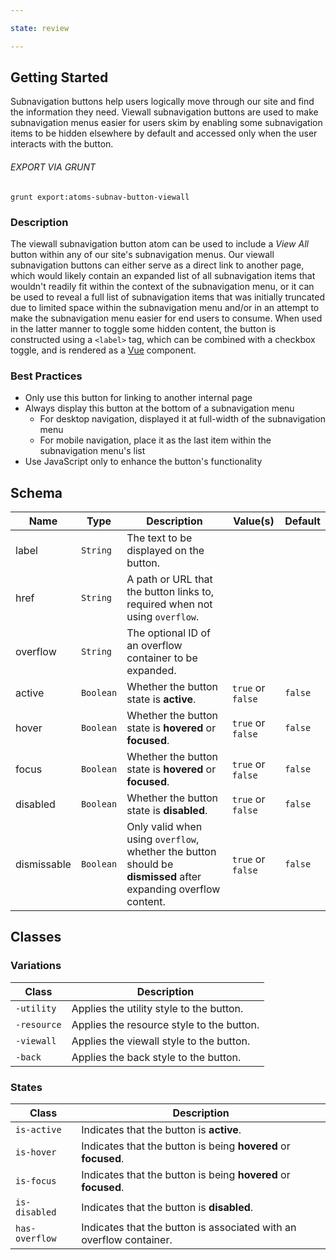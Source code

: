 ```yaml
---

state: review

---
```


## Getting Started

Subnavigation buttons help users logically move through our site and find the information they need. Viewall subnavigation buttons are used to make subnavigation menus easier for users skim by enabling some subnavigation items to be hidden elsewhere by default and accessed only when the user interacts with the button.

###### EXPORT VIA GRUNT

```
grunt export:atoms-subnav-button-viewall
```


### Description

The viewall subnavigation button atom can be used to include a *View All* button within any of our site's subnavigation menus. Our viewall subnavigation buttons can either serve as a direct link to another page, which would likely contain an expanded list of all subnavigation items that wouldn't readily fit within the context of the subnavigation menu, or it can be used to reveal a full list of subnavigation items that was initially truncated due to limited space within the subnavigation menu and/or in an attempt to make the subnavigation menu easier for end users to consume. When used in the latter manner to toggle some hidden content, the button is constructed using a `<label>` tag, which can be combined with a checkbox toggle, and is rendered as a [Vue](https://vuejs.org) component.


### Best Practices

- Only use this button for linking to another internal page
- Always display this button at the bottom of a subnavigation menu
  - For desktop navigation, displayed it at full-width of the subnavigation menu
  - For mobile navigation, place it as the last item within the subnavigation menu's list
- Use JavaScript only to enhance the button's functionality


## Schema

| Name            | Type      | Description                                                                                                     | Value(s)                                | Default                 |
|-----------------|-----------|-----------------------------------------------------------------------------------------------------------------|-----------------------------------------|-------------------------|
| label           | `String`  | The text to be displayed on the button.                                                                         |                                         |                         |
| href            | `String`  | A path or URL that the button links to, required when not using `overflow`.                                     |                                         |                         |
| overflow        | `String`  | The optional ID of an overflow container to be expanded.                                                        |                                         |                         |
| active          | `Boolean` | Whether the button state is **active**.                                                                         | `true` or `false`                       | `false`                 |
| hover           | `Boolean` | Whether the button state is **hovered** or **focused**.                                                         | `true` or `false`                       | `false`                 |
| focus           | `Boolean` | Whether the button state is **hovered** or **focused**.                                                         | `true` or `false`                       | `false`                 |
| disabled        | `Boolean` | Whether the button state is **disabled**.                                                                       | `true` or `false`                       | `false`                 |
| dismissable     | `Boolean` | Only valid when using `overflow`, whether the button should be **dismissed** after expanding overflow content.  | `true` or `false`                       | `false`                 |


## Classes

### Variations

| Class           | Description                                     |
|-----------------|-------------------------------------------------|
| `-utility`      | Applies the utility style to the button.        |
| `-resource`     | Applies the resource style to the button.       |
| `-viewall`      | Applies the viewall style to the button.        |
| `-back`         | Applies the back style to the button.           |

### States

| Class             | Description                                                           |
|-------------------|-----------------------------------------------------------------------|
| `is-active`       | Indicates that the button is **active**.                              |
| `is-hover`        | Indicates that the button is being **hovered** or **focused**.        |
| `is-focus`        | Indicates that the button is being **hovered** or **focused**.        |
| `is-disabled`     | Indicates that the button is **disabled**.                            |
| `has-overflow`    | Indicates that the button is associated with an overflow container.   |
